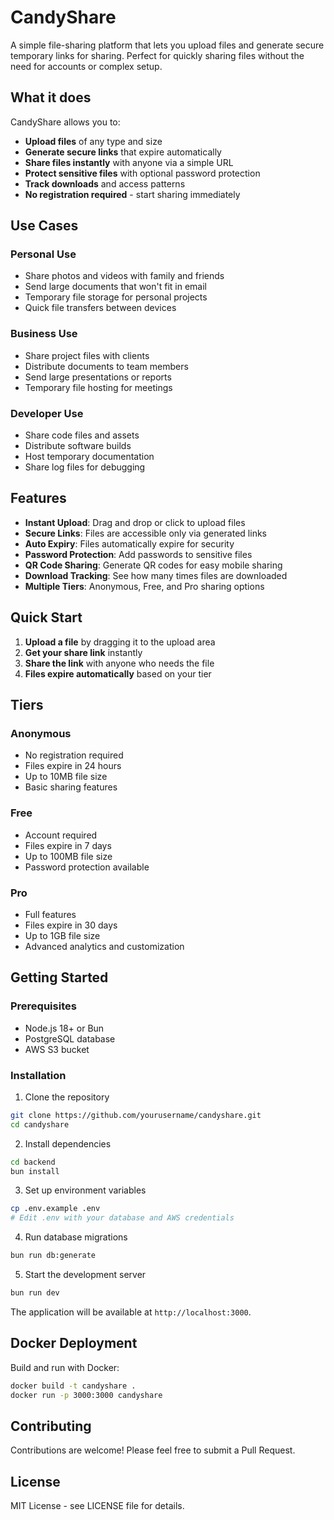 # CandyShare

A simple file-sharing platform that lets you upload files and generate secure temporary links for sharing. Perfect for quickly sharing files without the need for accounts or complex setup.

## What it does

CandyShare allows you to:

- **Upload files** of any type and size
- **Generate secure links** that expire automatically
- **Share files instantly** with anyone via a simple URL
- **Protect sensitive files** with optional password protection
- **Track downloads** and access patterns
- **No registration required** - start sharing immediately

## Use Cases

### Personal Use

- Share photos and videos with family and friends
- Send large documents that won't fit in email
- Temporary file storage for personal projects
- Quick file transfers between devices

### Business Use

- Share project files with clients
- Distribute documents to team members
- Send large presentations or reports
- Temporary file hosting for meetings

### Developer Use

- Share code files and assets
- Distribute software builds
- Host temporary documentation
- Share log files for debugging

## Features

- **Instant Upload**: Drag and drop or click to upload files
- **Secure Links**: Files are accessible only via generated links
- **Auto Expiry**: Files automatically expire for security
- **Password Protection**: Add passwords to sensitive files
- **QR Code Sharing**: Generate QR codes for easy mobile sharing
- **Download Tracking**: See how many times files are downloaded
- **Multiple Tiers**: Anonymous, Free, and Pro sharing options

## Quick Start

1. **Upload a file** by dragging it to the upload area
2. **Get your share link** instantly
3. **Share the link** with anyone who needs the file
4. **Files expire automatically** based on your tier

## Tiers

### Anonymous

- No registration required
- Files expire in 24 hours
- Up to 10MB file size
- Basic sharing features

### Free

- Account required
- Files expire in 7 days
- Up to 100MB file size
- Password protection available

### Pro

- Full features
- Files expire in 30 days
- Up to 1GB file size
- Advanced analytics and customization

## Getting Started

### Prerequisites

- Node.js 18+ or Bun
- PostgreSQL database
- AWS S3 bucket

### Installation

1. Clone the repository

```bash
git clone https://github.com/yourusername/candyshare.git
cd candyshare
```

2. Install dependencies

```bash
cd backend
bun install
```

3. Set up environment variables

```bash
cp .env.example .env
# Edit .env with your database and AWS credentials
```

4. Run database migrations

```bash
bun run db:generate
```

5. Start the development server

```bash
bun run dev
```

The application will be available at `http://localhost:3000`.

## Docker Deployment

Build and run with Docker:

```bash
docker build -t candyshare .
docker run -p 3000:3000 candyshare
```

## Contributing

Contributions are welcome! Please feel free to submit a Pull Request.

## License

MIT License - see LICENSE file for details.
